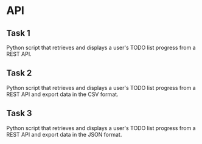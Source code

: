 # API

## Task 1

Python script that retrieves and displays a user's TODO list progress from a REST API.

## Task 2

Python script that retrieves and displays a user's TODO list progress from a REST API and export data in the CSV format.

## Task 3

Python script that retrieves and displays a user's TODO list progress from a REST API and export data in the JSON format.
